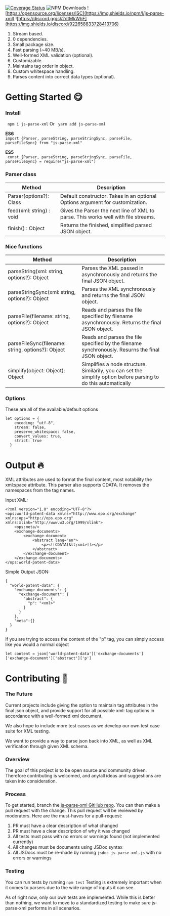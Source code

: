 [![Coverage Status](https://coveralls.io/repos/github/JeremyMColegrove/js-parse-xml/badge.svg?branch=main)](https://coveralls.io/github/JeremyMColegrove/js-parse-xml?branch=main&service=github)
![NPM Downloads](https://img.shields.io/npm/dw/js-parse-xml)
![https://opensource.org/licenses/ISC](https://img.shields.io/npm/l/js-parse-xml)
![https://discord.gg/sk2dtMkWhF](https://img.shields.io/discord/922658833728413706)


1. Stream based.
2. 0 dependencies.
3. Small package size.
4. Fast parsing (~40 MB/s).
5. Well-formed XML validation (optional).
6. Customizable.
7. Maintains tag order in object.
8. Custom whitespace handling.
9. Parses content into correct data types (optional).

# **Getting Started :yum:**

### **Install**
``` npm i js-parse-xml``` Or ``` yarn add js-parse-xml```

**ES6**<br>
``` import {Parser, parseString, parseStringSync, parseFile, parseFileSync} from "js-parse-xml" ```

**ES5**<br>
``` const {Parser, parseString, parseStringSync, parseFile, parseFileSync} = require("js-parse-xml")```

### **Parser class**
| Method                   | Description                                                                        |
|--------------------------|------------------------------------------------------------------------------------|
| Parser(options?): Class  | Default constructor. Takes in an optional Options argument for customization.      |
| feed(xml: string) : void | Gives the Parser the next line of XML to parse. This works well with file streams. |
| finish() : Object        | Returns the finished, simplified parsed JSON object.                               |


### **Nice functions**
| Method                                            | Description                                                                                       |
|---------------------------------------------------|---------------------------------------------------------------------------------------------------|
| parseString(xml: string, options?): Object        | Parses the XML passed in asynchronously and returns the final JSON object.                        |
| parseStringSync(xml: string, options?): Object    | Parses the XML synchronously and returns the final JSON object.                                   |
| parseFile(filename: string, options?): Object     | Reads and parses the file specified by filename asynchronously. Returns the final JSON object.    |
| parseFileSync(filename: string, options?): Object | Reads and parses the file specified by the filename synchronously. Resurns the final JSON object. |
| simplify(object: Object): Object | Simplifies a node structure. Similarily, you can set the simplify option before parsing to do this automatically |

### **Options**
These are all of the available/default options
```
let options = {
    encoding: "utf-8",
    stream: false,
    preserve_whitespace: false,
    convert_values: true,
    strict: true
  }
```


# **Output :fire:**
XML attributes are used to format the final content, most notability the xml:space attribute. This parser also supports CDATA. It removes the namespaces from the tag names.

Input XML:
```
<?xml version="1.0" encoding="UTF-8"?>
<ops:world-patent-data xmlns="http://www.epo.org/exchange" xmlns:ops="http://ops.epo.org" xmlns:xlink="http://www.w3.org/1999/xlink">
    <ops:meta/>
    <exchange-documents>
        <exchange-document>
            <abstract lang="en">
                <p><![CDATA[&lt;xml>]]></p>
            </abstract>
        </exchange-document>
    </exchange-documents>
</ops:world-patent-data>
```

Simple Output JSON:
```
{
  "world-patent-data": {
    "exchange-documents": {
      "exchange-document": {
        "abstract": {
          "p": "<xml>"
        }
      }
    },
    "meta":{}
  }
}
```

If you are trying to access the content of the "p" tag, you can simply access like you would a normal object

```
let content = json['world-patent-data']['exchange-documents']['exchange-document']['abstract']['p']
```


# **Contributing :pray:**
### The Future
Current projects include giving the option to maintain tag attributes in the final json object, and provide support for all possible xml: tag options in accordance with a well-formed xml document. 

We also hope to include more test cases as we develop our own test case suite for XML testing.

We want to provide a way to parse json back into XML, as well as XML verification through given XML schema.

### **Overview**
The goal of this project is to be open source and community driven. Therefore contributing is welcomed, and any/all ideas and suggestions are taken into consideration. 

### **Process**
To get started, branch the [js-parse-xml GitHub repo](https://github.com/JeremyMColegrove/XML-LNP). 
You can then make a pull request with the change. This pull request will be reviewed by moderators. Here are the must-haves for a pull-request:

1. PR must have a clear description of what changed
2. PR must have a clear description of why it was changed
3. All tests must pass with no errors or warnings found (not implemented currently)
4. All changes must be documents using JSDoc syntax
5. All JSDocs must be re-made by running ```jsdoc js-parse-xml.js``` with no errors or warnings

### **Testing**

You can run tests by running ```npm test```
Testing is extremely important when it comes to parsers due to the wide range of inputs it can see.

As of right now, only our own tests are implemented. While this is better than nothing, we want to move to a standardized testing to make sure js-parse-xml performs in all scenarios.





